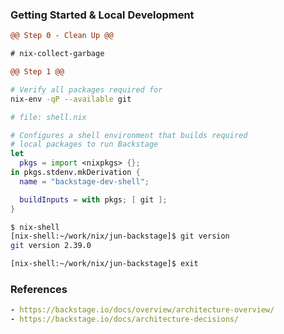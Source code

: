 ### Getting Started & Local Development
```diff
@@ Step 0 - Clean Up @@

# nix-collect-garbage
```

```diff
@@ Step 1 @@
```

```sh
# Verify all packages required for 
nix-env -qP --available git
```

```nix
# file: shell.nix

# Configures a shell environment that builds required 
# local packages to run Backstage
let 
  pkgs = import <nixpkgs> {};
in pkgs.stdenv.mkDerivation {
  name = "backstage-dev-shell";

  buildInputs = with pkgs; [ git ];
}
```

```sh
$ nix-shell
[nix-shell:~/work/nix/jun-backstage]$ git version
git version 2.39.0

[nix-shell:~/work/nix/jun-backstage]$ exit
```


### References
```yaml
- https://backstage.io/docs/overview/architecture-overview/
- https://backstage.io/docs/architecture-decisions/
```
